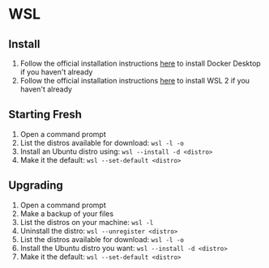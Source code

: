 # WSL

## Install

1. Follow the official installation instructions [here](https://www.docker.com/products/docker-desktop/) to install Docker Desktop if you haven't already
1. Follow the official installation instructions [here](https://learn.microsoft.com/en-us/windows/wsl/install) to install WSL 2 if you haven't already

## Starting Fresh

1. Open a command prompt
1. List the distros available for download: `wsl -l -o`
1. Install an Ubuntu distro using: `wsl --install -d <distro>`
1. Make it the default: `wsl --set-default <distro>`

## Upgrading

1. Open a command prompt
1. Make a backup of your files
1. List the distros on your machine: `wsl -l`
1. Uninstall the distro: `wsl --unregister <distro>`
1. List the distros available for download: `wsl -l -o`
1. Install the Ubuntu distro you want: `wsl --install -d <distro>`
1. Make it the default: `wsl --set-default <distro>`
